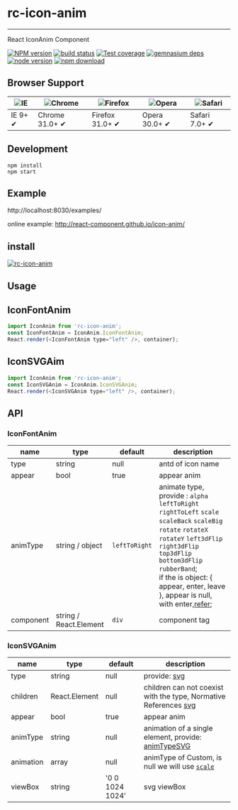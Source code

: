 # rc-icon-anim
---

React IconAnim Component


[![NPM version][npm-image]][npm-url]
[![build status][travis-image]][travis-url]
[![Test coverage][coveralls-image]][coveralls-url]
[![gemnasium deps][gemnasium-image]][gemnasium-url]
[![node version][node-image]][node-url]
[![npm download][download-image]][download-url]

[npm-image]: http://img.shields.io/npm/v/rc-icon-anim.svg?style=flat-square
[npm-url]: http://npmjs.org/package/rc-icon-anim
[travis-image]: https://img.shields.io/travis/react-component/icon-anim.svg?style=flat-square
[travis-url]: https://travis-ci.org/react-component/icon-anim
[coveralls-image]: https://img.shields.io/coveralls/react-component/icon-anim.svg?style=flat-square
[coveralls-url]: https://coveralls.io/r/react-component/icon-anim?branch=master
[gemnasium-image]: http://img.shields.io/gemnasium/react-component/icon-anim.svg?style=flat-square
[gemnasium-url]: https://gemnasium.com/react-component/icon-anim
[node-image]: https://img.shields.io/badge/node.js-%3E=_0.10-green.svg?style=flat-square
[node-url]: http://nodejs.org/download/
[download-image]: https://img.shields.io/npm/dm/rc-icon-anim.svg?style=flat-square
[download-url]: https://npmjs.org/package/rc-icon-anim


## Browser Support

|![IE](https://raw.github.com/alrra/browser-logos/master/internet-explorer/internet-explorer_48x48.png) | ![Chrome](https://raw.github.com/alrra/browser-logos/master/chrome/chrome_48x48.png) | ![Firefox](https://raw.github.com/alrra/browser-logos/master/firefox/firefox_48x48.png) | ![Opera](https://raw.github.com/alrra/browser-logos/master/opera/opera_48x48.png) | ![Safari](https://raw.github.com/alrra/browser-logos/master/safari/safari_48x48.png)|
| --- | --- | --- | --- | --- |
| IE 9+ ✔ | Chrome 31.0+ ✔ | Firefox 31.0+ ✔ | Opera 30.0+ ✔ | Safari 7.0+ ✔ |


## Development

```
npm install
npm start
```

## Example

http://localhost:8030/examples/


online example: http://react-component.github.io/icon-anim/


## install


[![rc-icon-anim](https://nodei.co/npm/rc-icon-anim.png)](https://npmjs.org/package/rc-icon-anim)


## Usage

## IconFontAnim 
```js
import IconAnim from 'rc-icon-anim';
const IconFontAnim = IconAnim.IconFontAnim;
React.render(<IconFontAnim type="left" />, container);
```

## IconSVGAim
```js
import IconAnim from 'rc-icon-anim';
const IconSVGAnim = IconAnim.IconSVGAnim;
React.render(<IconSVGAnim type="left" />, container);
```

## API

### IconFontAnim

|    name    |   type   |   default    |      description      |
|------------|----------|--------------|-----------------------|
|  type      | string   |  null        |  antd of icon name    |
|  appear    | bool     | true         | appear anim   |
|  animType  | string / object | `leftToRight` | animate type, provide : `alpha` `leftToRight` `rightToLeft` `scale` `scaleBack` `scaleBig` `rotate` `rotateX` `rotateY` `left3dFlip` `right3dFlip` `top3dFlip` `bottom3dFlip` `rubberBand`; <br/> if the is object: { appear, enter, leave }, appear is null, with enter,[refer](https://github.com/react-component/icon-anim/blob/master/src/animTypesIconFont.jsx); |
| component  | string / React.Element | `div` | component tag |

### IconSVGAnim 

|    name    |   type   |   default    |      description      |
|------------|----------|--------------|-----------------------|
|  type      | string   |   null       | provide: [svg](https://github.com/react-component/icon-anim/blob/master/src/svg.js)  |
|  children  | React.Element |  null   | children can not coexist with the type,  Normative References [svg](https://github.com/react-component/icon-anim/blob/master/src/svg.js) |
|  appear    |  bool  | true   | appear anim  | 
|  animType  | string | null   |  animation of a single element, provide: [animTypeSVG](https://github.com/react-component/icon-anim/blob/master/src/animTypeSVG.js) |
|  animation | array  | null   | animType of Custom, is null we will use [`scale`](https://github.com/react-component/icon-anim/blob/master/src/animTypeSVG.js#L5) |
|  viewBox   | string   | '0 0 1024 1024' | svg viewBox |